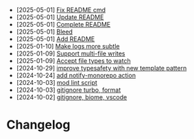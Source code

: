 - [2025-05-01] [Fix README cmd](https://github.com/RubricLab/codegen/commit/77215f1ab897c979ca16828d997551abb6c17a1f)
- [2025-05-01] [Update README](https://github.com/RubricLab/codegen/commit/89183a6428a44bc2022cdeda051856a693726d08)
- [2025-05-01] [Complete README](https://github.com/RubricLab/codegen/commit/4809153bcc109da6bb4d4d851658af276916a7c5)
- [2025-05-01] [Bleed](https://github.com/RubricLab/codegen/commit/6f6f21d5a60f28c01d9f38623c1a2e65e3cbc8f7)
- [2025-05-01] [Add README](https://github.com/RubricLab/codegen/commit/3d2b6feaba836298377779e4a853652fa1950d93)
- [2025-01-10] [Make logs more subtle](https://github.com/RubricLab/codegen/commit/d5a35d520856c44d79ebda107b31b4f298c4764c)
- [2025-01-09] [Support multi-file writes](https://github.com/RubricLab/codegen/commit/0fbb9dddb90cf543e2b66dd9d6f31c68b7b8efcf)
- [2025-01-09] [Accept file types to watch](https://github.com/RubricLab/codegen/commit/d8d5d299925b2b20b99e994fdcb6f8ce9ec2823b)
- [2024-10-29] [improve typesafety with new template pattern](https://github.com/RubricLab/codegen/commit/15739e283e399d1d2ed385af0db1027d803a1f50)
- [2024-10-24] [add notify-monorepo action](https://github.com/RubricLab/codegen/commit/071ce6827c5377198845ed1dda4b6cf6d6a4cff6)
- [2024-10-03] [mod lint script](https://github.com/RubricLab/codegen/commit/8c9d1af0dd2d6ff9c989cd1e9eb2adf8afd9b4dc)
- [2024-10-03] [gitignore turbo, format](https://github.com/RubricLab/codegen/commit/14de9bfaf513fa5a21876d42844bdccab1f90680)
- [2024-10-02] [gitignore, biome, vscode](https://github.com/RubricLab/codegen/commit/6ee3e055dc9c60a213a277427b1bbd82ee73aedc)
# Changelog


